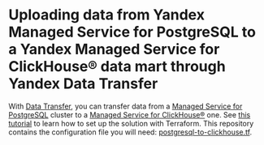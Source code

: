 # Uploading data from Yandex Managed Service for PostgreSQL to a Yandex Managed Service for ClickHouse® data mart through Yandex Data Transfer

With [Data Transfer](https://yandex.cloud/docs/data-transfer), you can transfer data from a [Managed Service for PostgreSQL](https://yandex.cloud/docs/managed-postgresql) cluster to a [Managed Service for ClickHouse®](https://yandex.cloud/docs/managed-clickhouse) one. See [this tutorial](https://yandex.cloud/docs/data-transfer/tutorials/rdbms-to-clickhouse) to learn how to set up the solution with Terraform. This repository contains the configuration file you will need: [postgresql-to-clickhouse.tf](postgresql-to-clickhouse.tf).
